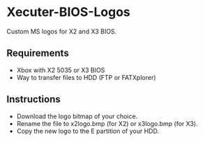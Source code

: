 # Xecuter-BIOS-Logos
Custom MS logos for X2 and X3 BIOS.

Requirements
------------
- Xbox with X2 5035 or X3 BIOS
- Way to transfer files to HDD (FTP or FATXplorer)

Instructions
------------
- Download the logo bitmap of your choice.
- Rename the file to x2logo.bmp (for X2) or x3logo.bmp (for X3).
- Copy the new logo to the E partition of your HDD.
